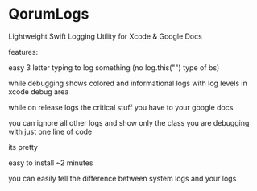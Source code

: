 # QorumLogs
Lightweight Swift Logging Utility for Xcode & Google Docs


features:

easy 3 letter typing to log something (no log.this("") type of bs)

while debugging shows colored and informational logs with log levels in xcode debug area

while on release logs the critical stuff you have to your google docs

you can ignore all other logs and show only the class you are debugging with just one line of code

its pretty

easy to install ~2 minutes

you can easily tell the difference between system logs and your logs
